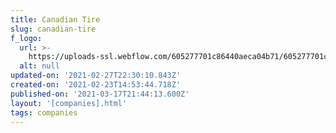 ```yaml
---
title: Canadian Tire
slug: canadian-tire
f_logo:
  url: >-
    https://uploads-ssl.webflow.com/605277701c86440aeca04b71/605277701c86449b7da04c94_canadiantirewhite.png
  alt: null
updated-on: '2021-02-27T22:30:10.843Z'
created-on: '2021-02-23T14:53:44.718Z'
published-on: '2021-03-17T21:44:13.600Z'
layout: '[companies].html'
tags: companies
---
```



